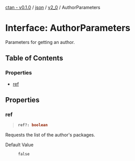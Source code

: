 [ctan - v0.1.0](../README.md) / [json](../modules/json.md) / [v2\_0](../modules/json.v2_0.md) / AuthorParameters

# Interface: AuthorParameters

Parameters for getting an author.

## Table of Contents

### Properties

- [ref](json.v2_0.AuthorParameters.md#ref)

## Properties

### ref

> <b>
>
> ```typescript
> ref?: boolean
> ```
>
> </b>

Requests the list of the author's packages.

<dl>
<dt> Default Value</dt>
<dd><p>

`false`

</p></dd>
</dl>
